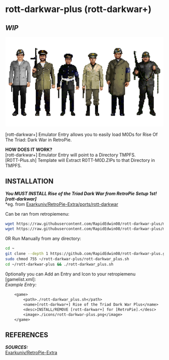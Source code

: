 # rott-darkwar-plus (rott-darkwar+)  
## ***WIP***  
![rott-darkwar-plus.png](https://raw.githubusercontent.com/RapidEdwin08/rott-darkwar-plus/main/rott-darkwar-plus.png)  

[rott-darkwar+] Emulator Entry allows you to easily load M0Ds for Rise Of The Triad: Dark War in RetroPie.  

**HOW DOES IT WORK?**  
[rott-darkwar+] Emulator Entry will point to a Directory TMPFS.  
[R0TT-Plus.sh] Template will Extract R0TT-M0D.ZIPs to that Directory in TMPFS.  

## INSTALLATION  
***You MUST INSTALL Rise of the Triad Dark War from RetroPie Setup 1st! [rott-darkwar]***  
*eg. from [Exarkuniv/RetroPie-Extra/ports/rott-darkwar](https://github.com/Exarkuniv/RetroPie-Extra/blob/master/scriptmodules/ports/rott-darkwar.sh)  

Can be ran from retropiemenu:  

```bash
wget https://raw.githubusercontent.com/RapidEdwin08/rott-darkwar-plus/main/rott-darkwar_plus.sh -P ~/RetroPie/retropiemenu
wget https://raw.githubusercontent.com/RapidEdwin08/rott-darkwar-plus/main/rott-darkwar-plus.png -P ~/RetroPie/retropiemenu/icons
```

0R Run Manually from any directory:  
```bash
cd ~
git clone --depth 1 https://github.com/RapidEdwin08/rott-darkwar-plus.git
sudo chmod 755 ~/rott-darkwar-plus/rott-darkwar_plus.sh
cd ~/rott-darkwar-plus && ./rott-darkwar_plus.sh
```

0ptionally you can Add an Entry and Icon to your retropiemenu [gamelist.xml]:  
*Example Entry:*  
```
	<game>
		<path>./rott-darkwar_plus.sh</path>
		<name>[rott-darkwar+] Rise of the Triad Dark War Plus</name>
		<desc>INSTALL/REMOVE [rott-darkwar+] for [RetroPie].</desc>
		<image>./icons/rott-darkwar-plus.png</image>
	</game>
```

## REFERENCES   


***SOURCES:***  
[Exarkuniv/RetroPie-Extra](https://github.com/Exarkuniv/RetroPie-Extra)  
